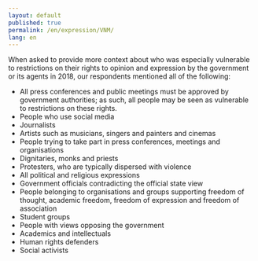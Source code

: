 ```yaml
---
layout: default
published: true
permalink: /en/expression/VNM/
lang: en
---
```


When asked to provide more context about who was especially vulnerable to restrictions on their rights to opinion and expression by the government or its agents in 2018, our respondents mentioned all of the following:
-	All press conferences and public meetings must be approved by government authorities; as such, all people may be seen as vulnerable to restrictions on these rights.
-	People who use social media
-	Journalists
-	Artists such as musicians, singers and painters and cinemas
-	People trying to take part in press conferences, meetings and organisations
-	Dignitaries, monks and priests
-	Protesters, who are typically dispersed with violence
-	All political and religious expressions
-	Government officials contradicting the official state view
-	People belonging to organisations and groups supporting freedom of thought, academic freedom, freedom of expression and freedom of association
-	Student groups
-	People with views opposing the government
-	Academics and intellectuals
-	Human rights defenders
-	Social activists

